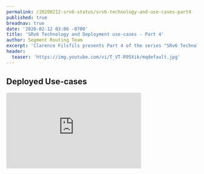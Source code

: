 ```yaml
---
permalink: /20200212-srv6-status/srv6-technology-and-use-cases-part4
published: true
breadnav: true
date: '2020-02-12 03:06 -0700'
title: 'SRv6 Technology and Deployment use-cases - Part 4'
author: Segment Routing Team
excerpt: 'Clarence Filsfils presents Part 4 of the series "SRv6 Technology and Deployment use-cases": Deployed use-cases'
header:
  teaser: 'https://img.youtube.com/vi/T_VT-R95Xik/mqdefault.jpg'
---
```


## Deployed Use-cases
<iframe width="355" height="200" src="https://www.youtube.com/embed/T_VT-R95Xik" frameborder="0" allowfullscreen></iframe>

